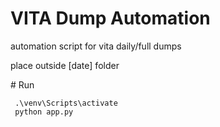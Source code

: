 ﻿# VITA Dump Automation
automation script for vita daily/full dumps

place outside [date] folder

﻿# Run
```
 .\venv\Scripts\activate
 python app.py
```
